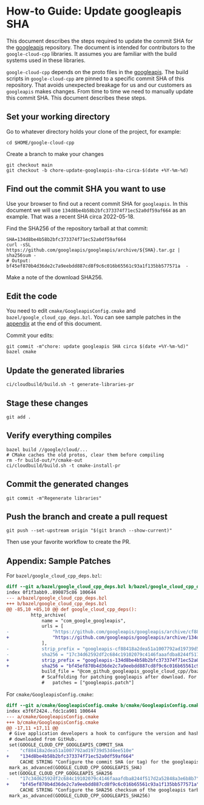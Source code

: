# How-to Guide: Update googleapis SHA

This document describes the steps required to update the commit SHA for the
[googleapis][googleapis-repo] repository. The document is intended for
contributors to the `google-cloud-cpp` libraries. It assumes you are familiar
with the build systems used in these libraries.

`google-cloud-cpp` depends on the proto files in the
[googleapis][googleapis-repo]. The build scripts in `google-cloud-cpp` are
pinned to a specific commit SHA of this repository.  That avoids unexpected
breakage for us and our customers as `googleapis` makes changes. From time to
time we need to manually update this commit SHA.  This document describes these
steps.

## Set your working directory

Go to whatever directory holds your clone of the project, for example:

```shell
cd $HOME/google-cloud-cpp
```

Create a branch to make your changes

```shell
git checkout main
git checkout -b chore-update-googleapis-sha-circa-$(date +%Y-%m-%d)
```

## Find out the commit SHA you want to use

Use your browser to find out a recent commit SHA for `googleapis`.  In this
document we will use `134d8be4b58b2bfc373374f71ec52a0df59af664` as an example.
That was a recent SHA circa 2022-05-18.

Find the SHA256 of the repository tarball at that commit:

```shell
SHA=134d8be4b58b2bfc373374f71ec52a0df59af664
curl -sSL https://github.com/googleapis/googleapis/archive/${SHA}.tar.gz | sha256sum -
# Output: bf45ef870b4d36de2c7a9eebdd887cd8f9c6c016b65561c93a1f135bb577571a  -
```

Make a note of the download SHA256.

## Edit the code

You need to edit `cmake/GoogleapisConfig.cmake`
and `bazel/google_cloud_cpp_deps.bzl`.  You can see sample patches in the
[appendix](#appendix-sample-patches) at the end of this document.

Commit your edits:

```shell
git commit -m"chore: update googleapis SHA circa $(date +%Y-%m-%d)" bazel cmake
```

## Update the generated libraries

```shell
ci/cloudbuild/build.sh -t generate-libraries-pr
 ```

## Stage these changes

```shell
git add .
```

## Verify everything compiles

```shell
bazel build //google/cloud/...
# CMake caches the old protos, clear them before compiling
rm -fr build-out/*/cmake-out
ci/cloudbuild/build.sh -t cmake-install-pr
```

## Commit the generated changes

```shell
git commit -m"Regenerate libraries"
```

## Push the branch and create a pull request

```shell
git push --set-upstream origin "$(git branch --show-current)"
```

Then use your favorite workflow to create the PR.

## Appendix: Sample Patches

For `bazel/google_cloud_cpp_deps.bzl`:

```diff
diff --git a/bazel/google_cloud_cpp_deps.bzl b/bazel/google_cloud_cpp_deps.bzl
index 0f1f3abb9..890875c86 100644
--- a/bazel/google_cloud_cpp_deps.bzl
+++ b/bazel/google_cloud_cpp_deps.bzl
@@ -85,10 +85,10 @@ def google_cloud_cpp_deps():
         http_archive(
             name = "com_google_googleapis",
             urls = [
-                "https://github.com/googleapis/googleapis/archive/cf88418a2dea51a1007792ad19739d53d4ee510e.tar.gz",
+                "https://github.com/googleapis/googleapis/archive/134d8be4b58b2bfc373374f71ec52a0df59af664.tar.gz",
             ],
-            strip_prefix = "googleapis-cf88418a2dea51a1007792ad19739d53d4ee510e",
-            sha256 = "17c34d62592df2c684c19102079c4146faaafdba8244f517d2a52848a3e6b8b7",
+            strip_prefix = "googleapis-134d8be4b58b2bfc373374f71ec52a0df59af664",
+            sha256 = "bf45ef870b4d36de2c7a9eebdd887cd8f9c6c016b65561c93a1f135bb577571a",
             build_file = "@com_github_googleapis_google_cloud_cpp//bazel:googleapis.BUILD",
             # Scaffolding for patching googleapis after download. For example:
             #   patches = ["googleapis.patch"]
```

For `cmake/GoogleapisConfig.cmake`:

```diff
diff --git a/cmake/GoogleapisConfig.cmake b/cmake/GoogleapisConfig.cmake
index e3f6f2424..fdc1ca901 100644
--- a/cmake/GoogleapisConfig.cmake
+++ b/cmake/GoogleapisConfig.cmake
@@ -17,11 +17,11 @@
 # Give application developers a hook to configure the version and hash
 # downloaded from GitHub.
 set(GOOGLE_CLOUD_CPP_GOOGLEAPIS_COMMIT_SHA
-    "cf88418a2dea51a1007792ad19739d53d4ee510e"
+    "134d8be4b58b2bfc373374f71ec52a0df59af664"
     CACHE STRING "Configure the commit SHA (or tag) for the googleapis protos.")
 mark_as_advanced(GOOGLE_CLOUD_CPP_GOOGLEAPIS_SHA)
 set(GOOGLE_CLOUD_CPP_GOOGLEAPIS_SHA256
-    "17c34d62592df2c684c19102079c4146faaafdba8244f517d2a52848a3e6b8b7"
+    "bf45ef870b4d36de2c7a9eebdd887cd8f9c6c016b65561c93a1f135bb577571a"
     CACHE STRING "Configure the SHA256 checksum of the googleapis tarball.")
 mark_as_advanced(GOOGLE_CLOUD_CPP_GOOGLEAPIS_SHA256)

```

[googleapis-repo]: https://github.com/googleapis/googleapis.git
